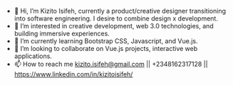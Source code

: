 - 👋 Hi, I’m Kizito Isifeh, currently a product/creative designer transitioning into software engineering. I desire to combine design x development.
- 👀 I’m interested in creative development, web 3.0 technologies, and building immersive experiences.
- 🌱 I’m currently learning Bootstrap CSS, Javascript, and Vue.js.
- 💞️ I’m looking to collaborate on Vue.js projects, interactive web applications.
- 📫 How to reach me kizito.isifeh@gmail.com || +2348162317128 || https://www.linkedin.com/in/kizitoisifeh/

<!---
Kizito-Isifeh/Kizito-Isifeh is a ✨ special ✨ repository because its `README.md` (this file) appears on your GitHub profile.
You can click the Preview link to take a look at your changes.
--->
